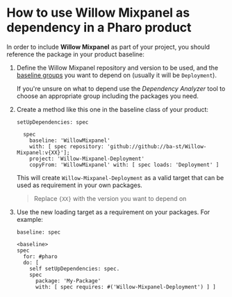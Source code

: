 # How to use Willow Mixpanel as dependency in a Pharo product

In order to include **Willow Mixpanel** as part of your project, you should reference
the package in your product baseline:

1. Define the Willow Mixpanel repository and version to be used, and the
  [baseline groups](../reference/Baseline-groups.md) you want to depend on
  (usually it will be `Deployment`).

    If you're unsure on what to depend use the *Dependency Analyzer*
    tool to choose an appropriate group including the packages you need.

2. Create a method like this one in the baseline class of your product:

    ```smalltalk
    setUpDependencies: spec

      spec
        baseline: 'WillowMixpanel'
        with: [ spec repository: 'github://github://ba-st/Willow-Mixpanel:v{XX}'];
        project: 'Willow-Mixpanel-Deployment'
        copyFrom: 'WillowMixpanel' with: [ spec loads: 'Deployment' ]
    ```

    This will create `Willow-Mixpanel-Deployment` as a valid target that can be used
    as requirement in your own packages.

    > Replace `{XX}` with the version you want to depend on

3. Use the new loading target as a requirement on your packages. For example:

    ```smalltalk
    baseline: spec

    <baseline>
    spec
      for: #pharo
      do: [
        self setUpDependencies: spec.
        spec
          package: 'My-Package'
          with: [ spec requires: #('Willow-Mixpanel-Deployment') ] ]
    ```

